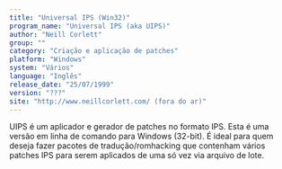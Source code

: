 ```yaml
---
title: "Universal IPS (Win32)"
program_name: "Universal IPS (aka UIPS)"
author: "Neill Corlett"
group: ""
category: "Criação e aplicação de patches"
platform: "Windows"
system: "Vários"
language: "Inglês"
release_date: "25/07/1999"
version: "???"
site: "http://www.neillcorlett.com/ (fora do ar)"
---
```

UIPS é um aplicador e gerador de patches no formato IPS. Esta é uma versão em linha de comando para Windows (32-bit). É ideal para quem deseja fazer pacotes de tradução/romhacking que contenham vários patches IPS para serem aplicados de uma só vez via arquivo de lote.

